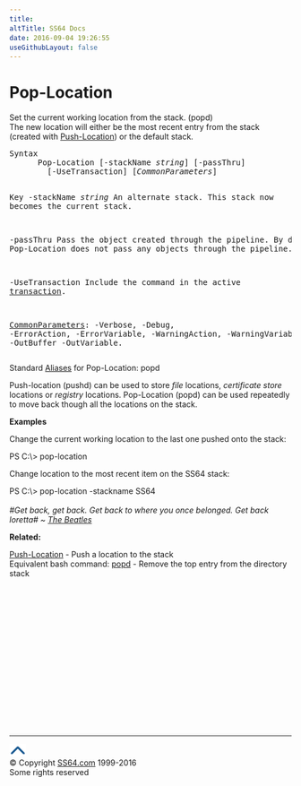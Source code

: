 ```yaml
---
title:
altTitle: SS64 Docs
date: 2016-09-04 19:26:55
useGithubLayout: false
---
```

<!-- #BeginLibraryItem "/Library/head_ps.lbi" --><!-- #EndLibraryItem --><h1>Pop-Location</h1> 
<p>Set the current working location from the stack. (<span class="code">popd</span>)<br>
The new location will  either be the most recent entry from the stack (created with <a href="push-location.html">Push-Location</a>) or the default stack.</p>
<pre>Syntax
      Pop-Location [-stackName <i>string</i>] [-passThru]
        [-UseTransaction] [<i>CommonParameters</i>]

Key
   -stackName <i>string</i>
       An alternate stack. This stack now becomes the current stack.

   -passThru 
       Pass the object created through the pipeline. 
       By default, Pop-Location does not pass any objects through the pipeline.

   -UseTransaction
       Include the command in the active <a href="syntax-transactions.html">transaction</a>.

   <a href="common.html">CommonParameters</a>:
       -Verbose, -Debug, -ErrorAction, -ErrorVariable, -WarningAction, -WarningVariable,
       -OutBuffer -OutVariable.</pre>
<p>Standard <a href="get-alias.html">Aliases</a> for Pop-Location:<span class="code"> popd</span></p>
<p>Push-location  (pushd) can be used to store <i>file</i> locations, <i>certificate store</i> locations or <i>registry</i> locations. Pop-Location (popd) can be used repeatedly to move back though all the locations on the stack.</p>
<p><b>Examples</b></p>
<p>Change the current working location to the last one pushed onto the stack:</p>
<p><span class="code">PS C:\&gt; pop-location</span></p>
<p>Change  location to the most recent item on the SS64 stack:</p>
<p><span class="code">PS C:\&gt; pop-location -stackname SS64</span><br>
<br>
<i class="quote">#Get back, get back. Get back to where you once belonged. Get back loretta# ~ <a href="http://www.youtube.com/watch?v=c_gp_1qwESo">The Beatles</a></i></p>
<p><b>Related:</b></p>
<p><a href="push-location.html">Push-Location</a> - Push a location to the stack<br>
Equivalent bash command: <a href="../bash/popd.html">popd</a> - Remove the top entry from the directory stack</p><!-- #BeginLibraryItem "/Library/foot_ps.lbi" --><p><script async="" src="//pagead2.googlesyndication.com/pagead/js/adsbygoogle.js"></script>
<!-- PowerShell300 -->
<ins class="adsbygoogle" style="display:inline-block;width:300px;height:250px" data-ad-client="ca-pub-6140977852749469" data-ad-slot="6253539900"></ins>
<script>
(adsbygoogle = window.adsbygoogle || []).push({});
</script></p>
<hr>
<div id="bl" class="footer"><a href="#"><img src="../images/top.png" width="30" height="22" alt="Back to the Top"></a></div>
<div id="br" class="footer, tagline">© Copyright <a href="http://ss64.com/">SS64.com</a> 1999-2016<br>
Some rights reserved</div><!-- #EndLibraryItem -->

